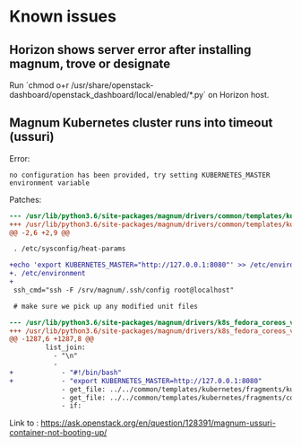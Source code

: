 # Known issues

## Horizon shows server error after installing magnum, trove or designate

Run ´chmod o+r /usr/share/openstack-dashboard/openstack_dashboard/local/enabled/*.py` on Horizon host.

## Magnum Kubernetes cluster runs into timeout (ussuri)

Error:
```log
no configuration has been provided, try setting KUBERNETES_MASTER environment variable
```

Patches:
```diff
--- /usr/lib/python3.6/site-packages/magnum/drivers/common/templates/kubernetes/fragments/enable-services-master.sh.org	2020-12-08 23:43:31.721411768 +0100
+++ /usr/lib/python3.6/site-packages/magnum/drivers/common/templates/kubernetes/fragments/enable-services-master.sh	    2020-12-08 23:42:57.903622366 +0100
@@ -2,6 +2,9 @@

 . /etc/sysconfig/heat-params

+echo 'export KUBERNETES_MASTER="http://127.0.0.1:8080"' >> /etc/environment
+. /etc/environment
+
 ssh_cmd="ssh -F /srv/magnum/.ssh/config root@localhost"

 # make sure we pick up any modified unit files
```

```diff
--- /usr/lib/python3.6/site-packages/magnum/drivers/k8s_fedora_coreos_v1/templates/kubecluster.yaml.org	2020-12-09 01:17:55.840498009 +0100
+++ /usr/lib/python3.6/site-packages/magnum/drivers/k8s_fedora_coreos_v1/templates/kubecluster.yaml	    2020-12-09 01:18:41.168847934 +0100
@@ -1287,6 +1287,8 @@
         list_join:
           - "\n"
           -
+            - "#!/bin/bash"
+            - "export KUBERNETES_MASTER=http://127.0.0.1:8080"
             - get_file: ../../common/templates/kubernetes/fragments/kube-apiserver-to-kubelet-role.sh
             - get_file: ../../common/templates/kubernetes/fragments/core-dns-service.sh
             - if:
```

Link to : https://ask.openstack.org/en/question/128391/magnum-ussuri-container-not-booting-up/
